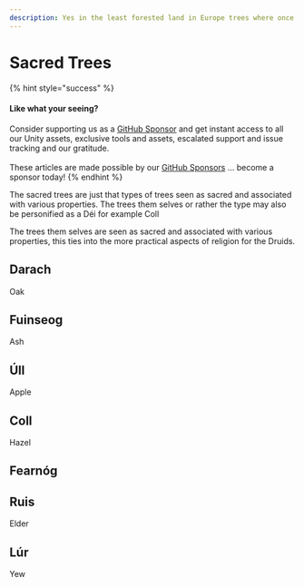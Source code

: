 ```yaml
---
description: Yes in the least forested land in Europe trees where once sacred.
---
```


# Sacred Trees

{% hint style="success" %}
#### Like what your seeing?

Consider supporting us as a [GitHub Sponsor](../../../../company/concepts/become-a-sponsor.md) and get instant access to all our Unity assets, exclusive tools and assets, escalated support and issue tracking and our gratitude.\
\
These articles are made possible by our [GitHub Sponsors](https://github.com/sponsors/heathen-engineering) ... become a sponsor today!
{% endhint %}

The sacred trees are just that types of trees seen as sacred and associated with various properties. The trees them selves or rather the type may also be personified as a Déi for example Coll

The trees them selves are seen as sacred and associated with various properties, this ties into the more practical aspects of religion for the Druids.&#x20;

## Darach

Oak

## Fuinseog

Ash

## Úll

Apple

## Coll

Hazel

## Fearnóg

## Ruis

Elder

## Lúr

Yew
